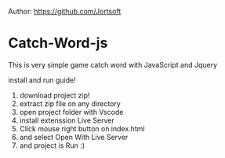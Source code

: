 
Author: https://github.com/Jortsoft

# Catch-Word-js
This is very simple game catch word with JavaScript and Jquery

install and run guide!
1) download project zip!
2) extract zip file on any directory
3) open project folder with Vscode
4) install extenssion Live Server
5) Click mouse right button on index.html
6) and select Open With Live Server
7) and project is Run :)
